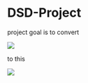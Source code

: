 # DSD-Project

project goal is to convert 

![](https://user-images.githubusercontent.com/6152197/122866947-0af20b80-d33e-11eb-809b-7f8091b55bbd.png)

to this

![](https://user-images.githubusercontent.com/6152197/122867004-1fce9f00-d33e-11eb-823c-3e1caa87ac93.png)
